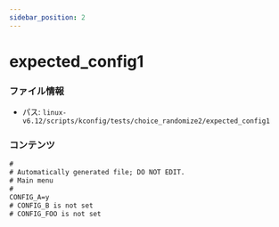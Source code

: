 ```yaml
---
sidebar_position: 2
---
```

# expected_config1

### ファイル情報

- パス: `linux-v6.12/scripts/kconfig/tests/choice_randomize2/expected_config1`

### コンテンツ

```txt
#
# Automatically generated file; DO NOT EDIT.
# Main menu
#
CONFIG_A=y
# CONFIG_B is not set
# CONFIG_FOO is not set

```
